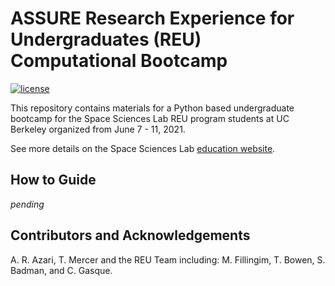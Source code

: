 # ASSURE Research Experience for Undergraduates (REU) Computational Bootcamp 

[![license](https://img.shields.io/badge/license-CC%20BY%204.0-blueviolet.svg)](/LICENSE)

This repository contains materials for a Python based undergraduate bootcamp for the Space Sciences Lab REU program students at UC Berkeley organized from June 7 - 11, 2021.

See more details on the Space Sciences Lab [education website](https://multiverse.ssl.berkeley.edu/ASSURE).

## How to Guide
*pending*

## Contributors and Acknowledgements

A. R. Azari, T. Mercer and the REU Team including: M. Fillingim, T. Bowen, S. Badman, and C. Gasque.
